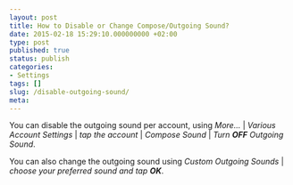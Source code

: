 ```yaml
---
layout: post
title: How to Disable or Change Compose/Outgoing Sound?
date: 2015-02-18 15:29:10.000000000 +02:00
type: post
published: true
status: publish
categories:
- Settings
tags: []
slug: /disable-outgoing-sound/
meta:
---
```


You can disable the outgoing sound per account, using *More...* \| *Various Account Settings* \| *tap the account* \| *Compose Sound* \| *Turn **OFF** Outgoing Sound*.

You can also change the outgoing sound using *Custom Outgoing Sounds* \| *choose your preferred sound and tap **OK***.